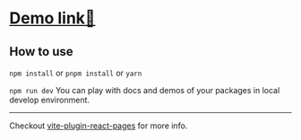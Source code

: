 # [Demo link🔗](https://react-itsolutions.netlify.app)

## How to use

`npm install` or `pnpm install` or `yarn`

`npm run dev` You can play with docs and demos of your packages in local develop environment.


---

Checkout [vite-plugin-react-pages](https://github.com/vitejs/vite-plugin-react-pages) for more info.
